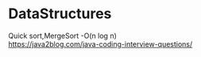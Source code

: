 # DataStructures
Quick sort,MergeSort -O(n log n)</br>
https://java2blog.com/java-coding-interview-questions/
